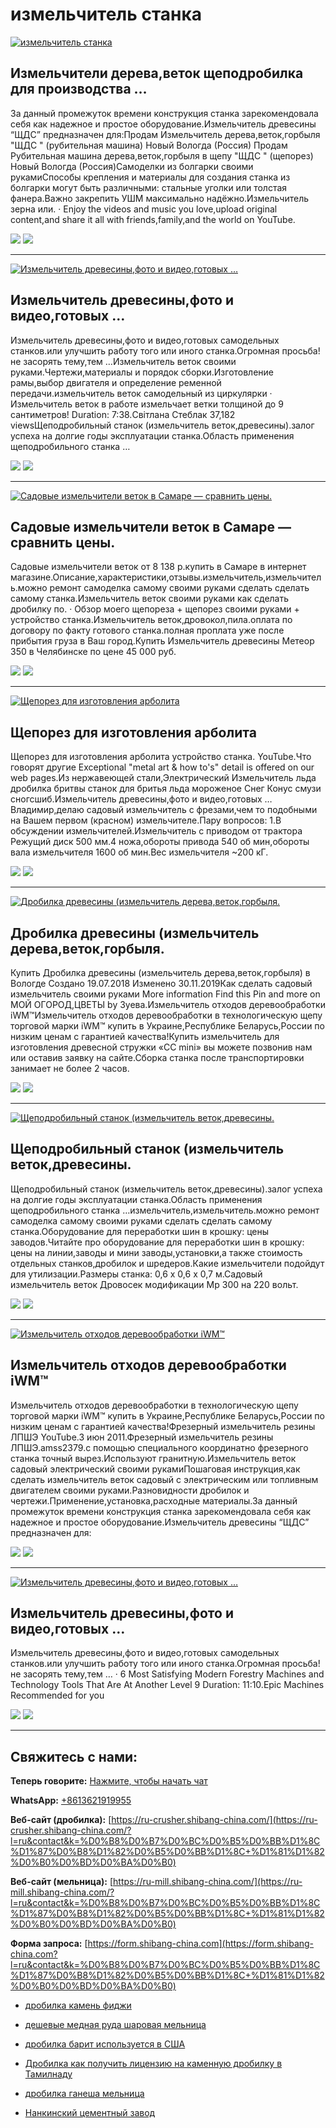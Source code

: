 # измельчитель станка

<a href="https://swt.shibang-china.com/?l=ru&img&k=%D0%B8%D0%B7%D0%BC%D0%B5%D0%BB%D1%8C%D1%87%D0%B8%D1%82%D0%B5%D0%BB%D1%8C+%D1%81%D1%82%D0%B0%D0%BD%D0%BA%D0%B0" target="_blank">![измельчитель станка](http://static.shibang-china.com/all-800x300/440.jpg)</a>

## Измельчители дерева,веток щеподробилка для производства …
За данный промежуток времени конструкция станка зарекомендовала себя как надежное и простое оборудование.Измельчитель древесины “ЩДС” предназначен для:Продам Измельчитель дерева,веток,горбыля &quot;ЩДС &quot; (рубительная машина) Новый Вологда (Россия) Продам Рубительная машина дерева,веток,горбыля в щепу &quot;ЩДС &quot; (щепорез) Новый Вологда (Россия)Самоделки из болгарки своими рукамиСпособы крепления и материалы для создания станка из болгарки могут быть различными: стальные уголки или толстая фанера.Важно закрепить УШМ максимально надёжно.Измельчитель зерна или.&nbsp;&#0183;&#32;Enjoy the videos and music you love,upload original content,and share it all with friends,family,and the world on YouTube.


<a href="https://whatsapp.shibangsoft.com/WhatsApp.php" target="_blank" title="WhatsApp">![](http://static.shibang-china.com/icon/whatsapp.png)</a> <a href="https://swt.shibang-china.com/?l=ru&icon&k=%D0%B8%D0%B7%D0%BC%D0%B5%D0%BB%D1%8C%D1%87%D0%B8%D1%82%D0%B5%D0%BB%D1%8C+%D1%81%D1%82%D0%B0%D0%BD%D0%BA%D0%B0" target="_blank">![](http://static.shibang-china.com/icon/chat-ru.png)</a>

---

<a href="https://swt.shibang-china.com/?l=ru&img&k=%D0%B8%D0%B7%D0%BC%D0%B5%D0%BB%D1%8C%D1%87%D0%B8%D1%82%D0%B5%D0%BB%D1%8C+%D1%81%D1%82%D0%B0%D0%BD%D0%BA%D0%B0" target="_blank">![Измельчитель древесины,фото и видео,готовых …](http://static.shibang-china.com/all-800x300/1418.jpg)</a>

## Измельчитель древесины,фото и видео,готовых …
Измельчитель древесины,фото и видео,готовых самодельных станков.или улучшить работу того или иного станка.Огромная просьба! не засорять тему,тем …Измельчитель веток своими руками.Чертежи,материалы и порядок сборки.Изготовление рамы,выбор двигателя и определение ременной передачи.измельчитель веток самодельный из циркулярки&nbsp;&#0183;&#32;Измельчитель веток в работе измельчает ветки толщиной до 9 сантиметров! Duration: 7:38.Світлана Стеблак 37,182 viewsЩеподробильный станок (измельчитель веток,древесины).залог успеха на долгие годы эксплуатации станка.Область применения щеподробильного станка …


<a href="https://whatsapp.shibangsoft.com/WhatsApp.php" target="_blank" title="WhatsApp">![](http://static.shibang-china.com/icon/whatsapp.png)</a> <a href="https://swt.shibang-china.com/?l=ru&icon&k=%D0%B8%D0%B7%D0%BC%D0%B5%D0%BB%D1%8C%D1%87%D0%B8%D1%82%D0%B5%D0%BB%D1%8C+%D1%81%D1%82%D0%B0%D0%BD%D0%BA%D0%B0" target="_blank">![](http://static.shibang-china.com/icon/chat-ru.png)</a>

---

<a href="https://swt.shibang-china.com/?l=ru&img&k=%D0%B8%D0%B7%D0%BC%D0%B5%D0%BB%D1%8C%D1%87%D0%B8%D1%82%D0%B5%D0%BB%D1%8C+%D1%81%D1%82%D0%B0%D0%BD%D0%BA%D0%B0" target="_blank">![Садовые измельчители веток в Самаре — сравнить цены.](http://static.shibang-china.com/all-800x300/822.jpg)</a>

## Садовые измельчители веток в Самаре — сравнить цены.
Садовые измельчители веток от 8 138 р.купить в Самаре в интернет магазине.Описание,характеристики,отзывы.измельчитель,измельчитель.можно ремонт самоделка самому своими руками сделать сделать самому станка.Измельчитель веток своими руками как сделать дробилку по.&nbsp;&#0183;&#32;Обзор моего щепореза + щепорез своими руками + устройство станка.Измельчитель веток,дровокол,пила.оплата по договору по факту готового станка.полная проплата уже после прибытия груза в Ваш город.Купить Измельчитель древесины Метеор 350 в Челябинске по цене 45 000 руб.


<a href="https://whatsapp.shibangsoft.com/WhatsApp.php" target="_blank" title="WhatsApp">![](http://static.shibang-china.com/icon/whatsapp.png)</a> <a href="https://swt.shibang-china.com/?l=ru&icon&k=%D0%B8%D0%B7%D0%BC%D0%B5%D0%BB%D1%8C%D1%87%D0%B8%D1%82%D0%B5%D0%BB%D1%8C+%D1%81%D1%82%D0%B0%D0%BD%D0%BA%D0%B0" target="_blank">![](http://static.shibang-china.com/icon/chat-ru.png)</a>

---

<a href="https://swt.shibang-china.com/?l=ru&img&k=%D0%B8%D0%B7%D0%BC%D0%B5%D0%BB%D1%8C%D1%87%D0%B8%D1%82%D0%B5%D0%BB%D1%8C+%D1%81%D1%82%D0%B0%D0%BD%D0%BA%D0%B0" target="_blank">![Щепорез для изготовления арболита](http://static.shibang-china.com/all-800x300/121.jpg)</a>

## Щепорез для изготовления арболита
Щепорез для изготовления арболита устройство станка. YouTube.Что говорят другие Exceptional &quot;metal art &amp; how to's&quot; detail is offered on our web pages.Из нержавеющей стали,Электрический Измельчитель льда дробилка бритвы станок для бритья льда мороженое Снег Конус смузи сногсшиб.Измельчитель древесины,фото и видео,готовых …Владимир,делаю садовый измельчитель с фрезами,чем то подобными на Вашем первом (красном) измельчителе.Пару вопросов: 1.В обсуждении измельчителей.Измельчитель с приводом от трактора Режущий диск 500 мм.4 ножа,обороты привода 540 об мин,обороты вала измельчителя 1600 об мин.Вес измельчителя ~200 кГ.


<a href="https://whatsapp.shibangsoft.com/WhatsApp.php" target="_blank" title="WhatsApp">![](http://static.shibang-china.com/icon/whatsapp.png)</a> <a href="https://swt.shibang-china.com/?l=ru&icon&k=%D0%B8%D0%B7%D0%BC%D0%B5%D0%BB%D1%8C%D1%87%D0%B8%D1%82%D0%B5%D0%BB%D1%8C+%D1%81%D1%82%D0%B0%D0%BD%D0%BA%D0%B0" target="_blank">![](http://static.shibang-china.com/icon/chat-ru.png)</a>

---

<a href="https://swt.shibang-china.com/?l=ru&img&k=%D0%B8%D0%B7%D0%BC%D0%B5%D0%BB%D1%8C%D1%87%D0%B8%D1%82%D0%B5%D0%BB%D1%8C+%D1%81%D1%82%D0%B0%D0%BD%D0%BA%D0%B0" target="_blank">![Дробилка древесины (измельчитель дерева,веток,горбыля.](http://static.shibang-china.com/all-800x300/245.jpg)</a>

## Дробилка древесины (измельчитель дерева,веток,горбыля.
Купить Дробилка древесины (измельчитель дерева,веток,горбыля) в Вологде Создано 19.07.2018 Изменено 30.11.2019Как сделать садовый измельчитель своими руками More information Find this Pin and more on МОЙ ОГОРОД,ЦВЕТЫ by Зуева.Измельчитель отходов деревообработки iWM™Измельчитель отходов деревообработки в технологическую щепу торговой марки iWM™ купить в Украине,Республике Беларусь,России по низким ценам с гарантией качества!Купить измельчитель для изготовления древесной стружки &#171;СС mini&#187; вы можете позвонив нам или оставив заявку на сайте.Сборка станка после транспортировки занимает не более 2 часов.


<a href="https://whatsapp.shibangsoft.com/WhatsApp.php" target="_blank" title="WhatsApp">![](http://static.shibang-china.com/icon/whatsapp.png)</a> <a href="https://swt.shibang-china.com/?l=ru&icon&k=%D0%B8%D0%B7%D0%BC%D0%B5%D0%BB%D1%8C%D1%87%D0%B8%D1%82%D0%B5%D0%BB%D1%8C+%D1%81%D1%82%D0%B0%D0%BD%D0%BA%D0%B0" target="_blank">![](http://static.shibang-china.com/icon/chat-ru.png)</a>

---

<a href="https://swt.shibang-china.com/?l=ru&img&k=%D0%B8%D0%B7%D0%BC%D0%B5%D0%BB%D1%8C%D1%87%D0%B8%D1%82%D0%B5%D0%BB%D1%8C+%D1%81%D1%82%D0%B0%D0%BD%D0%BA%D0%B0" target="_blank">![Щеподробильный станок (измельчитель веток,древесины.](http://static.shibang-china.com/all-800x300/504.jpg)</a>

## Щеподробильный станок (измельчитель веток,древесины.
Щеподробильный станок (измельчитель веток,древесины).залог успеха на долгие годы эксплуатации станка.Область применения щеподробильного станка …измельчитель,измельчитель.можно ремонт самоделка самому своими руками сделать сделать самому станка.Оборудование для переработки шин в крошку: цены заводов.Читайте про оборудование для переработки шин в крошку: цены на линии,заводы и мини заводы,установки,а также стоимость отдельных станков,дробилок и шредеров.Какие измельчители подойдут для утилизации.Размеры станка: 0,6 х 0,6 х 0,7 м.Садовый измельчитель веток Дровосек модификации Мр 300 на 220 вольт.


<a href="https://whatsapp.shibangsoft.com/WhatsApp.php" target="_blank" title="WhatsApp">![](http://static.shibang-china.com/icon/whatsapp.png)</a> <a href="https://swt.shibang-china.com/?l=ru&icon&k=%D0%B8%D0%B7%D0%BC%D0%B5%D0%BB%D1%8C%D1%87%D0%B8%D1%82%D0%B5%D0%BB%D1%8C+%D1%81%D1%82%D0%B0%D0%BD%D0%BA%D0%B0" target="_blank">![](http://static.shibang-china.com/icon/chat-ru.png)</a>

---

<a href="https://swt.shibang-china.com/?l=ru&img&k=%D0%B8%D0%B7%D0%BC%D0%B5%D0%BB%D1%8C%D1%87%D0%B8%D1%82%D0%B5%D0%BB%D1%8C+%D1%81%D1%82%D0%B0%D0%BD%D0%BA%D0%B0" target="_blank">![Измельчитель отходов деревообработки iWM™](http://static.shibang-china.com/all-800x300/653.jpg)</a>

## Измельчитель отходов деревообработки iWM™
Измельчитель отходов деревообработки в технологическую щепу торговой марки iWM™ купить в Украине,Республике Беларусь,России по низким ценам с гарантией качества!Фрезерный измельчитель резины ЛПШЭ YouTube.3 июн 2011.Фрезерный измельчитель резины ЛПШЭ.amss2379.с помощью специального координатно фрезерного станка точный вырез.Используют гранитную.Измельчитель веток садовый электрический своими рукамиПошаговая инструкция,как сделать измельчитель веток садовый с электрическим или топливным двигателем своими руками.Разновидности дробилок и чертежи.Применение,установка,расходные материалы.За данный промежуток времени конструкция станка зарекомендовала себя как надежное и простое оборудование.Измельчитель древесины “ЩДС” предназначен для:


<a href="https://whatsapp.shibangsoft.com/WhatsApp.php" target="_blank" title="WhatsApp">![](http://static.shibang-china.com/icon/whatsapp.png)</a> <a href="https://swt.shibang-china.com/?l=ru&icon&k=%D0%B8%D0%B7%D0%BC%D0%B5%D0%BB%D1%8C%D1%87%D0%B8%D1%82%D0%B5%D0%BB%D1%8C+%D1%81%D1%82%D0%B0%D0%BD%D0%BA%D0%B0" target="_blank">![](http://static.shibang-china.com/icon/chat-ru.png)</a>

---

<a href="https://swt.shibang-china.com/?l=ru&img&k=%D0%B8%D0%B7%D0%BC%D0%B5%D0%BB%D1%8C%D1%87%D0%B8%D1%82%D0%B5%D0%BB%D1%8C+%D1%81%D1%82%D0%B0%D0%BD%D0%BA%D0%B0" target="_blank">![Измельчитель древесины,фото и видео,готовых …](http://static.shibang-china.com/all-800x300/541.jpg)</a>

## Измельчитель древесины,фото и видео,готовых …
Измельчитель древесины,фото и видео,готовых самодельных станков.или улучшить работу того или иного станка.Огромная просьба! не засорять тему,тем …&nbsp;&#0183;&#32;6 Most Satisfying Modern Forestry Machines and Technology Tools That Are At Another Level 9 Duration: 11:10.Epic Machines Recommended for you

<a href="https://whatsapp.shibangsoft.com/WhatsApp.php" target="_blank" title="WhatsApp">![](http://static.shibang-china.com/icon/whatsapp.png)</a> <a href="https://swt.shibang-china.com/?l=ru&icon&k=%D0%B8%D0%B7%D0%BC%D0%B5%D0%BB%D1%8C%D1%87%D0%B8%D1%82%D0%B5%D0%BB%D1%8C+%D1%81%D1%82%D0%B0%D0%BD%D0%BA%D0%B0" target="_blank">![](http://static.shibang-china.com/icon/chat-ru.png)</a>

---
## Свяжитесь с нами:

**Теперь говорите:** [Нажмите, чтобы начать чат](https://swt.shibang-china.com?l=ru&contact&k=%D0%B8%D0%B7%D0%BC%D0%B5%D0%BB%D1%8C%D1%87%D0%B8%D1%82%D0%B5%D0%BB%D1%8C+%D1%81%D1%82%D0%B0%D0%BD%D0%BA%D0%B0)

**WhatsApp:**  [+8613621919955](https://whatsapp.shibangsoft.com/WhatsApp.php)

**Веб-сайт (дробилка):** [https://ru-crusher.shibang-china.com/](https://ru-crusher.shibang-china.com/?l=ru&contact&k=%D0%B8%D0%B7%D0%BC%D0%B5%D0%BB%D1%8C%D1%87%D0%B8%D1%82%D0%B5%D0%BB%D1%8C+%D1%81%D1%82%D0%B0%D0%BD%D0%BA%D0%B0)

**Веб-сайт (мельница):** [https://ru-mill.shibang-china.com/](https://ru-mill.shibang-china.com/?l=ru&contact&k=%D0%B8%D0%B7%D0%BC%D0%B5%D0%BB%D1%8C%D1%87%D0%B8%D1%82%D0%B5%D0%BB%D1%8C+%D1%81%D1%82%D0%B0%D0%BD%D0%BA%D0%B0)

**Форма запроса:** [https://form.shibang-china.com](https://form.shibang-china.com?l=ru&contact&k=%D0%B8%D0%B7%D0%BC%D0%B5%D0%BB%D1%8C%D1%87%D0%B8%D1%82%D0%B5%D0%BB%D1%8C+%D1%81%D1%82%D0%B0%D0%BD%D0%BA%D0%B0)

* [дробилка камень фиджи](../121/%D0%B4%D1%80%D0%BE%D0%B1%D0%B8%D0%BB%D0%BA%D0%B0%20%D0%BA%D0%B0%D0%BC%D0%B5%D0%BD%D1%8C%20%D1%84%D0%B8%D0%B4%D0%B6%D0%B8.md)

* [дешевые медная руда шаровая мельница](../125/%D0%B4%D0%B5%D1%88%D0%B5%D0%B2%D1%8B%D0%B5%20%D0%BC%D0%B5%D0%B4%D0%BD%D0%B0%D1%8F%20%D1%80%D1%83%D0%B4%D0%B0%20%D1%88%D0%B0%D1%80%D0%BE%D0%B2%D0%B0%D1%8F%20%D0%BC%D0%B5%D0%BB%D1%8C%D0%BD%D0%B8%D1%86%D0%B0.md)

* [дробилка барит используется в США](../125/%D0%B4%D1%80%D0%BE%D0%B1%D0%B8%D0%BB%D0%BA%D0%B0%20%D0%B1%D0%B0%D1%80%D0%B8%D1%82%20%D0%B8%D1%81%D0%BF%D0%BE%D0%BB%D1%8C%D0%B7%D1%83%D0%B5%D1%82%D1%81%D1%8F%20%D0%B2%20%D0%A1%D0%A8%D0%90.md)

* [Дробилка как получить лицензию на каменную дробилку в Тамилнаду](../121/%D0%94%D1%80%D0%BE%D0%B1%D0%B8%D0%BB%D0%BA%D0%B0%20%D0%BA%D0%B0%D0%BA%20%D0%BF%D0%BE%D0%BB%D1%83%D1%87%D0%B8%D1%82%D1%8C%20%D0%BB%D0%B8%D1%86%D0%B5%D0%BD%D0%B7%D0%B8%D1%8E%20%D0%BD%D0%B0%20%D0%BA%D0%B0%D0%BC%D0%B5%D0%BD%D0%BD%D1%83%D1%8E%20%D0%B4%D1%80%D0%BE%D0%B1%D0%B8%D0%BB%D0%BA%D1%83%20%D0%B2%20%D0%A2%D0%B0%D0%BC%D0%B8%D0%BB%D0%BD%D0%B0%D0%B4%D1%83.md)

* [дробилка ганеша мельница](../125/%D0%B4%D1%80%D0%BE%D0%B1%D0%B8%D0%BB%D0%BA%D0%B0%20%D0%B3%D0%B0%D0%BD%D0%B5%D1%88%D0%B0%20%D0%BC%D0%B5%D0%BB%D1%8C%D0%BD%D0%B8%D1%86%D0%B0.md)

* [Нанкинский цементный завод](../125/%D0%9D%D0%B0%D0%BD%D0%BA%D0%B8%D0%BD%D1%81%D0%BA%D0%B8%D0%B9%20%D1%86%D0%B5%D0%BC%D0%B5%D0%BD%D1%82%D0%BD%D1%8B%D0%B9%20%D0%B7%D0%B0%D0%B2%D0%BE%D0%B4.md)